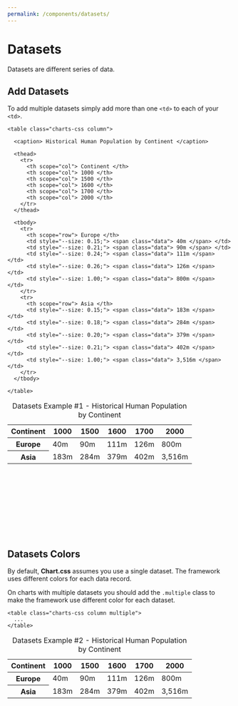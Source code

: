 ```yaml
---
permalink: /components/datasets/
---
```


# Datasets

Datasets are different series of data.

## Add Datasets

To add multiple datasets simply add more than one `<td>` to each of your `<td>`.

```html{19-23,27-31}
<table class="charts-css column">

  <caption> Historical Human Population by Continent </caption>

  <thead>
    <tr>
      <th scope="col"> Continent </th>
      <th scope="col"> 1000 </th>
      <th scope="col"> 1500 </th>
      <th scope="col"> 1600 </th>
      <th scope="col"> 1700 </th>
      <th scope="col"> 2000 </th>
    </tr>
  </thead>

  <tbody>
    <tr>
      <th scope="row"> Europe </th>
      <td style="--size: 0.15;"> <span class="data"> 40m </span> </td>
      <td style="--size: 0.21;"> <span class="data"> 90m </span> </td>
      <td style="--size: 0.24;"> <span class="data"> 111m </span> </td>
      <td style="--size: 0.26;"> <span class="data"> 126m </span> </td>
      <td style="--size: 1.00;"> <span class="data"> 800m </span> </td>
    </tr>
    <tr>
      <th scope="row"> Asia </th>
      <td style="--size: 0.15;"> <span class="data"> 183m </span> </td>
      <td style="--size: 0.18;"> <span class="data"> 284m </span> </td>
      <td style="--size: 0.20;"> <span class="data"> 379m </span> </td>
      <td style="--size: 0.21;"> <span class="data"> 402m </span> </td>
      <td style="--size: 1.00;"> <span class="data"> 3,516m </span> </td>
    </tr>
  </tbody>

</table>
```

<code-example>
<style>
#datasets-example-1 {
  height: 300px;
}
</style>
<table class="charts-css column" id="datasets-example-1">

  <caption> Datasets Example #1 - Historical Human Population by Continent </caption>

  <thead>
    <tr>
      <th scope="col"> Continent </th>
      <th scope="col"> 1000 </th>
      <th scope="col"> 1500 </th>
      <th scope="col"> 1600 </th>
      <th scope="col"> 1700 </th>
      <th scope="col"> 2000 </th>
    </tr>
  </thead>

  <tbody>
    <tr>
      <th scope="row"> Europe </th>
      <td style="--size: 0.15;"> <span class="data"> 40m </span> </td>
      <td style="--size: 0.21;"> <span class="data"> 90m </span> </td>
      <td style="--size: 0.24;"> <span class="data"> 111m </span> </td>
      <td style="--size: 0.26;"> <span class="data"> 126m </span> </td>
      <td style="--size: 1.00;"> <span class="data"> 800m </span> </td>
    </tr>
    <tr>
      <th scope="row"> Asia </th>
      <td style="--size: 0.15;"> <span class="data"> 183m </span> </td>
      <td style="--size: 0.18;"> <span class="data"> 284m </span> </td>
      <td style="--size: 0.20;"> <span class="data"> 379m </span> </td>
      <td style="--size: 0.21;"> <span class="data"> 402m </span> </td>
      <td style="--size: 1.00;"> <span class="data"> 3,516m </span> </td>
    </tr>
  </tbody>

</table>
</code-example>

## Datasets Colors

By default, **Chart.css** assumes you use a single dataset. The framework uses different colors for each data record.

On charts with multiple datasets you should add the `.multiple` class to make the framework use different color for each dataset.

```html{1}
<table class="charts-css column multiple">
  ...
</table>
```

<code-example>
<style>
#datasets-example-2 {
  height: 300px;
}
</style>
<table class="charts-css column multiple" id="datasets-example-2">

  <caption> Datasets Example #2 - Historical Human Population by Continent </caption>

  <thead>
    <tr>
      <th scope="col"> Continent </th>
      <th scope="col"> 1000 </th>
      <th scope="col"> 1500 </th>
      <th scope="col"> 1600 </th>
      <th scope="col"> 1700 </th>
      <th scope="col"> 2000 </th>
    </tr>
  </thead>

  <tbody>
    <tr>
      <th scope="row"> Europe </th>
      <td style="--size: 0.15;"> <span class="data"> 40m </span> </td>
      <td style="--size: 0.21;"> <span class="data"> 90m </span> </td>
      <td style="--size: 0.24;"> <span class="data"> 111m </span> </td>
      <td style="--size: 0.26;"> <span class="data"> 126m </span> </td>
      <td style="--size: 1.00;"> <span class="data"> 800m </span> </td>
    </tr>
    <tr>
      <th scope="row"> Asia </th>
      <td style="--size: 0.15;"> <span class="data"> 183m </span> </td>
      <td style="--size: 0.18;"> <span class="data"> 284m </span> </td>
      <td style="--size: 0.20;"> <span class="data"> 379m </span> </td>
      <td style="--size: 0.21;"> <span class="data"> 402m </span> </td>
      <td style="--size: 1.00;"> <span class="data"> 3,516m </span> </td>
    </tr>
  </tbody>

</table>
</code-example>
